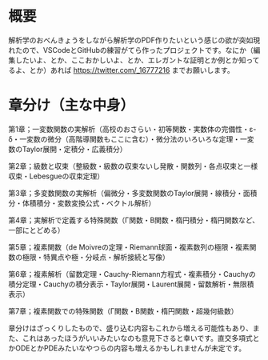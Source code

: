 # 概要
解析学のおべんきょうをしながら解析学のPDF作りたいという感じの欲が突如現れたので、VSCodeとGitHubの練習がてら作ったプロジェクトです。なにか（編集したいよ、とか、ここおかしいよ、とか、エレガントな証明とか例とか知ってるよ、とか）あれば https://twitter.com/_16777216 までお願いします。

# 章分け（主な中身）

第1章；一変数関数の実解析（高校のおさらい・初等関数・実数体の完備性・ε-δ・一変数の微分（高階導関数もここに含む）・微分法のいろいろな定理・一変数のTaylor展開・定積分・広義積分）

第2章；級数と収束（整級数・級数の収束ないし発散・関数列・各点収束と一様収束・Lebesgueの収束定理）

第3章；多変数関数の実解析（偏微分・多変数関数のTaylor展開・線積分・面積分・体積積分・変数変換公式・ベクトル解析）

第4章；実解析で定義する特殊関数（Γ関数・Β関数・楕円積分・楕円関数など、一部にとどめる）

第5章；複素関数（de Moivreの定理・Riemann球面・複素数列の極限・複素関数の極限・特異点や極・分岐点・解析接続と写像）

第6章；複素解析（留数定理・Cauchy-Riemann方程式・複素積分・Cauchyの積分定理・Cauchyの積分表示・Taylor展開・Laurent展開・留数解析・無限積表示）

第7章；複素関数での特殊関数（Γ関数・Β関数・楕円関数・超幾何級数）

章分けはざっくりしたもので、盛り込む内容もこれから増える可能性もあり、また、これはあったほうがいいみたいなのも意見下さると幸いです。直交多項式とかODEとかPDEみたいなやつらの内容も増えるかもしれませんが未定です。
